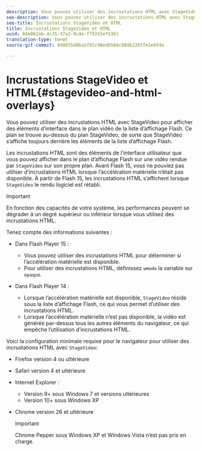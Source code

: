 ```yaml
---
description: Vous pouvez utiliser des incrustations HTML avec StageVideo pour afficher des éléments d’interface dans le plan vidéo de la liste d’affichage Flash. Ce plan se trouve au-dessus du plan StageVideo, de sorte que StageVideo s’affiche toujours derrière les éléments de la liste d’affichage Flash.
seo-description: Vous pouvez utiliser des incrustations HTML avec StageVideo pour afficher des éléments d’interface dans le plan vidéo de la liste d’affichage Flash. Ce plan se trouve au-dessus du plan StageVideo, de sorte que StageVideo s’affiche toujours derrière les éléments de la liste d’affichage Flash.
seo-title: Incrustations StageVideo et HTML
title: Incrustations StageVideo et HTML
uuid: 84e862ab-4c35-47a2-9c4e-f792d3ef5363
translation-type: tm+mt
source-git-commit: 040655d8ba5f91c98ed0584c08db226ffe1e0f4e

---
```



# Incrustations StageVideo et HTML{#stagevideo-and-html-overlays}

Vous pouvez utiliser des incrustations HTML avec StageVideo pour afficher des éléments d’interface dans le plan vidéo de la liste d’affichage Flash. Ce plan se trouve au-dessus du plan StageVideo, de sorte que StageVideo s’affiche toujours derrière les éléments de la liste d’affichage Flash.

Les incrustations HTML sont des éléments de l’interface utilisateur que vous pouvez afficher dans le plan d’affichage Flash sur une vidéo rendue par `StageVideo` sur son propre plan. Avant Flash 15, vous ne pouviez pas utiliser d’incrustations HTML lorsque l’accélération matérielle n’était pas disponible. À partir de Flash 15, les incrustations HTML s’affichent lorsque `StageVideo` le rendu logiciel est rétabli.

>[!IMPORTANT]
>
>En fonction des capacités de votre système, les performances peuvent se dégrader à un degré supérieur ou inférieur lorsque vous utilisez des incrustations HTML.

Tenez compte des informations suivantes :

* Dans Flash Player 15 :

   * Vous pouvez utiliser des incrustations HTML pour déterminer si l’accélération matérielle est disponible.
   * Pour utiliser des incrustations HTML, définissez `wmode` la variable sur `opaque`.

* Dans Flash Player 14 :

   * Lorsque l’accélération matérielle est disponible, `StageVideo` réside sous la liste d’affichage Flash, ce qui vous permet d’utiliser des incrustations HTML.
   * Lorsque l’accélération matérielle n’est pas disponible, la vidéo est générée par-dessus tous les autres éléments du navigateur, ce qui empêche l’utilisation d’incrustations HTML.

Voici la configuration minimale requise pour le navigateur pour utiliser des incrustations HTML avec `StageVideo`:

* Firefox version 4 ou ultérieure
* Safari version 4 et ultérieure
* Internet Explorer :

   * Version 9+ sous Windows 7 et versions ultérieures
   * Version 10+ sous Windows XP

* Chrome version 26 et ultérieure

   >[!IMPORTANT]
   >
   >Chrome Pepper sous Windows XP et Windows Vista n’est pas pris en charge.

